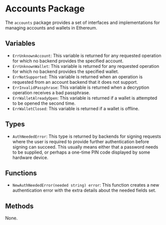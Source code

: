 # Accounts Package

The `accounts` package provides a set of interfaces and implementations for managing accounts and wallets in Ethereum.

## Variables

- `ErrUnknownAccount`: This variable is returned for any requested operation for which no backend provides the specified account.
- `ErrUnknownWallet`: This variable is returned for any requested operation for which no backend provides the specified wallet.
- `ErrNotSupported`: This variable is returned when an operation is requested from an account backend that it does not support.
- `ErrInvalidPassphrase`: This variable is returned when a decryption operation receives a bad passphrase.
- `ErrWalletAlreadyOpen`: This variable is returned if a wallet is attempted to be opened the second time.
- `ErrWalletClosed`: This variable is returned if a wallet is offline.

## Types

- `AuthNeededError`: This type is returned by backends for signing requests where the user is required to provide further authentication before signing can succeed. This usually means either that a password needs to be supplied, or perhaps a one-time PIN code displayed by some hardware device.

## Functions

- `NewAuthNeededError(needed string) error`: This function creates a new authentication error with the extra details about the needed fields set.

## Methods

None.